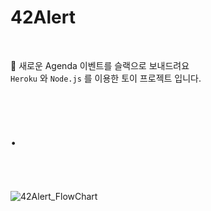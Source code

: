 # 42Alert

<br/>

📨 새로운 Agenda 이벤트를 슬랙으로 보내드려요 <br/>
`Heroku` 와 `Node.js` 를 이용한 토이 프로젝트 입니다.

<br/>

# .

<br/>
<br/>

![42Alert_FlowChart](https://user-images.githubusercontent.com/74334399/136838320-0b7eee4a-1fdc-452d-b656-21118c5d3f18.png)

